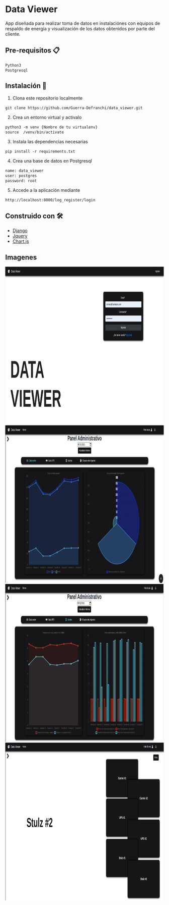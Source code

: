 # Data Viewer

App diseñada para realizar toma de datos en instalaciónes con  equipos de respaldo de energía y visualización de los datos obtenidos por parte del cliente.

## Pre-requisitos 📋
```
Python3
Postgresql
```

## Instalación 🔧

1. Clona este repositorio localmente
```
git clone https://github.com/Guerra-Defranchi/data_viewer.git
```
2. Crea un entorno virtual y activalo 
```
python3 -m venv {Nombre de tu virtualenv}
source  /venv/bin/activate
```
3. Instala las dependencias necesarias
```
pip install -r requirements.txt
```
4. Crea una base de datos en Postgresql
```
name: data_viewer
user: postgres
password: root
```
5. Accede a la aplicación mediante 
```
http://localhost:8000/log_register/login
```
## Construido con 🛠️
* [Django](https://www.djangoproject.com/)
* [Jquery](https://jquery.com/)
* [Chart.js](https://www.chartjs.org/)

## Imagenes 

<img src="/assets/img/data_viewer_landingpage.png" width="900" height="500">

<img src="/assets/img/data_viewer_admin_main.png" width="900" height="500">

<img src="/assets/img/data_viewer_roof.png" width="900" height="500">

<img src="/assets/img/data_viewer_tech_view.png" width="900" height="500">


